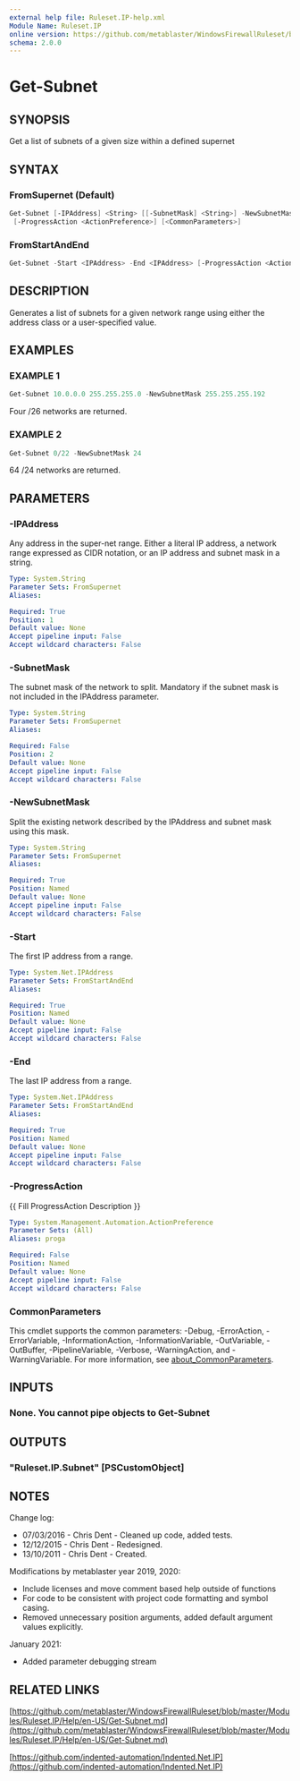 ```yaml
---
external help file: Ruleset.IP-help.xml
Module Name: Ruleset.IP
online version: https://github.com/metablaster/WindowsFirewallRuleset/blob/master/Modules/Ruleset.IP/Help/en-US/Get-Subnet.md
schema: 2.0.0
---
```


# Get-Subnet

## SYNOPSIS

Get a list of subnets of a given size within a defined supernet

## SYNTAX

### FromSupernet (Default)

```powershell
Get-Subnet [-IPAddress] <String> [[-SubnetMask] <String>] -NewSubnetMask <String>
 [-ProgressAction <ActionPreference>] [<CommonParameters>]
```

### FromStartAndEnd

```powershell
Get-Subnet -Start <IPAddress> -End <IPAddress> [-ProgressAction <ActionPreference>] [<CommonParameters>]
```

## DESCRIPTION

Generates a list of subnets for a given network range using either
the address class or a user-specified value.

## EXAMPLES

### EXAMPLE 1

```powershell
Get-Subnet 10.0.0.0 255.255.255.0 -NewSubnetMask 255.255.255.192
```

Four /26 networks are returned.

### EXAMPLE 2

```powershell
Get-Subnet 0/22 -NewSubnetMask 24
```

64 /24 networks are returned.

## PARAMETERS

### -IPAddress

Any address in the super-net range.
Either a literal IP address,
a network range expressed as CIDR notation, or an IP address and subnet mask in a string.

```yaml
Type: System.String
Parameter Sets: FromSupernet
Aliases:

Required: True
Position: 1
Default value: None
Accept pipeline input: False
Accept wildcard characters: False
```

### -SubnetMask

The subnet mask of the network to split.
Mandatory if the subnet mask is not included in the IPAddress parameter.

```yaml
Type: System.String
Parameter Sets: FromSupernet
Aliases:

Required: False
Position: 2
Default value: None
Accept pipeline input: False
Accept wildcard characters: False
```

### -NewSubnetMask

Split the existing network described by the IPAddress and subnet mask using this mask.

```yaml
Type: System.String
Parameter Sets: FromSupernet
Aliases:

Required: True
Position: Named
Default value: None
Accept pipeline input: False
Accept wildcard characters: False
```

### -Start

The first IP address from a range.

```yaml
Type: System.Net.IPAddress
Parameter Sets: FromStartAndEnd
Aliases:

Required: True
Position: Named
Default value: None
Accept pipeline input: False
Accept wildcard characters: False
```

### -End

The last IP address from a range.

```yaml
Type: System.Net.IPAddress
Parameter Sets: FromStartAndEnd
Aliases:

Required: True
Position: Named
Default value: None
Accept pipeline input: False
Accept wildcard characters: False
```

### -ProgressAction

{{ Fill ProgressAction Description }}

```yaml
Type: System.Management.Automation.ActionPreference
Parameter Sets: (All)
Aliases: proga

Required: False
Position: Named
Default value: None
Accept pipeline input: False
Accept wildcard characters: False
```

### CommonParameters

This cmdlet supports the common parameters: -Debug, -ErrorAction, -ErrorVariable, -InformationAction, -InformationVariable, -OutVariable, -OutBuffer, -PipelineVariable, -Verbose, -WarningAction, and -WarningVariable. For more information, see [about_CommonParameters](http://go.microsoft.com/fwlink/?LinkID=113216).

## INPUTS

### None. You cannot pipe objects to Get-Subnet

## OUTPUTS

### "Ruleset.IP.Subnet" [PSCustomObject]

## NOTES

Change log:

- 07/03/2016 - Chris Dent - Cleaned up code, added tests.
- 12/12/2015 - Chris Dent - Redesigned.
- 13/10/2011 - Chris Dent - Created.

Modifications by metablaster year 2019, 2020:

- Include licenses and move comment based help outside of functions
- For code to be consistent with project code formatting and symbol casing.
- Removed unnecessary position arguments, added default argument values explicitly.

January 2021:

- Added parameter debugging stream

## RELATED LINKS

[https://github.com/metablaster/WindowsFirewallRuleset/blob/master/Modules/Ruleset.IP/Help/en-US/Get-Subnet.md](https://github.com/metablaster/WindowsFirewallRuleset/blob/master/Modules/Ruleset.IP/Help/en-US/Get-Subnet.md)

[https://github.com/indented-automation/Indented.Net.IP](https://github.com/indented-automation/Indented.Net.IP)
